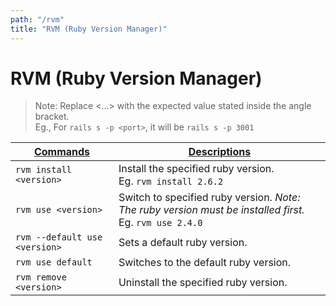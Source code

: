 ```yaml
---
path: "/rvm"
title: "RVM (Ruby Version Manager)"
---
```


# RVM (Ruby Version Manager)

>Note: Replace <...> with the expected value stated inside the angle bracket.
><br>Eg., For `rails s -p <port>`, it will be `rails s -p 3001`

| <ins>Commands</ins> | <ins>Descriptions</ins> |
| --- | --- |
| `rvm install <version>`             | Install the specified ruby version. <br />Eg. `rvm install 2.6.2` |
| `rvm use <version>`                 | Switch to specified ruby version. _Note: The ruby version must be installed first._ <br />Eg. `rvm use 2.4.0` |
| `rvm --default use <version>`       | Sets a default ruby version. |
| `rvm use default`                   | Switches to the default ruby version. |
| `rvm remove <version>`              | Uninstall the specified ruby version. |
